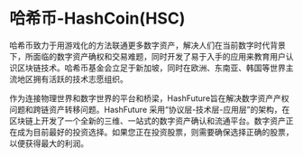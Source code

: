 # 

# 哈希币-HashCoin(HSC)

哈希币致力于用游戏化的方法联通更多数字资产，解决人们在当前数字时代背景下，所面临的数字资产确权和交易难题，同时开发了易于入手的应用来教育用户认识区块链技术。哈希币基金会立足于新加坡，同时在欧洲、东南亚、韩国等世界主流地区拥有活跃的技术志愿组织。

作为连接物理世界和数字世界的平台和桥梁，HashFuture旨在解决数字资产产权问题和跨链资产转移问题。HashFuture 采用“协议层-技术层-应用层”的架构，在区块链上开发了一个全新的三维、一站式的数字资产确认和流通平台。数字资产正在成为目前最好的投资选择。如果您正在投资股票，则需要确保选择正确的股票，以便获得最大的利润。

